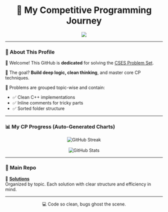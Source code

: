 <h1 align="center">🚀 My Competitive Programming Journey</h1>

<p align="center">
<img src="https://readme-typing-svg.demolab.com?font=Fira+Code&size=22&duration=2000&pause=1000&center=true&vCenter=true&width=480&lines=Bugs+fear+me;I+don%27t+write+code,+I+write+history!;Solving+CSES+like+it%27s+Tic-Tac-Toe..;Stack-Overflow+checks+my+profile..;" />

</p>

---

### 📘 About This Profile

👋 Welcome! This GitHub is **dedicated** for solving the [CSES Problem Set](https://cses.fi/problemset/).

🧠 The goal? **Build deep logic, clean thinking**, and master core CP techniques.

🔧 Problems are grouped topic-wise and contain:
- ✅ Clean C++ implementations
- ✅ Inline comments for tricky parts
- ✅ Sorted folder structure

---

### 📊 My CP Progress (Auto-Generated Charts)

<p align="center">
  <img src="https://github-readme-streak-stats.herokuapp.com/?user=hash-tinci&theme=tokyonight" alt="GitHub Streak" />
  <br><br>
  <img src="https://github-readme-stats.vercel.app/api?username=hash-tinci&show_icons=true&theme=tokyonight&hide_title=true" alt="GitHub Stats" />
</p>

---

### 📂 Main Repo

🔗 **[Solutions](https://github.com/hash-tinci/cses-solutions)**  
Organized by topic. Each solution with clear structure and efficiency in mind.

---

<p align="center">
  💻 Code so clean, bugs ghost the scene.
</p>

